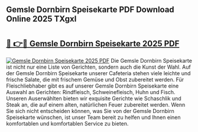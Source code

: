 ## Gemsle Dornbirn Speisekarte PDF Download Online 2025 TXgxI

# <h2><a href="http://gc5hhp.nevu.top/?p=Gemsle+Dornbirn+Speisekarte">🔗 👉🔴 Gemsle Dornbirn Speisekarte 2025 PDF</a></h2>

[![Gemsle Dornbirn Speisekarte 2025 PDF](https://i.imgur.com/dBaPXMq.png)](http://gc5hhp.nevu.top/?p=Gemsle+Dornbirn+Speisekarte)
Die Gemsle Dornbirn Speisekarte ist nicht nur eine Liste von Gerichten, sondern auch die Kunst der Wahl. Auf der Gemsle Dornbirn Speisekarte unserer Cafeteria stehen viele leichte und frische Salate, die mit frischem Gemüse und Obst zubereitet werden. Für Fleischliebhaber gibt es auf unserer Gemsle Dornbirn Speisekarte eine Auswahl an Gerichten: Rindfleisch, Schweinefleisch, Huhn und Fisch. Unseren Auserwählten bieten wir exquisite Gerichte wie Schaschlik und Steak an, die auf einem alten, natürlichen Feuer zubereitet werden. Wenn Sie sich nicht entscheiden können, was Sie von der Gemsle Dornbirn Speisekarte wünschen, ist unser Team bereit zu helfen und Ihnen einen komfortablen und komfortablen Service zu bieten.
